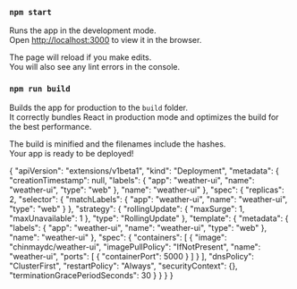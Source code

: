 ### `npm start`

Runs the app in the development mode.<br>
Open [http://localhost:3000](http://localhost:3000) to view it in the browser.

The page will reload if you make edits.<br>
You will also see any lint errors in the console.

### `npm run build`

Builds the app for production to the `build` folder.<br>
It correctly bundles React in production mode and optimizes the build for the best performance.

The build is minified and the filenames include the hashes.<br>
Your app is ready to be deployed!

{
  "apiVersion": "extensions/v1beta1",
  "kind": "Deployment",
  "metadata": {
    "creationTimestamp": null,
    "labels": {
      "app": "weather-ui",
      "name": "weather-ui",
      "type": "web"
    },
    "name": "weather-ui"
  },
  "spec": {
    "replicas": 2,
    "selector": {
      "matchLabels": {
        "app": "weather-ui",
        "name": "weather-ui",
        "type": "web"
      }
    },
    "strategy": {
      "rollingUpdate": {
        "maxSurge": 1,
        "maxUnavailable": 1
      },
      "type": "RollingUpdate"
    },
    "template": {
      "metadata": {
        "labels": {
          "app": "weather-ui",
          "name": "weather-ui",
          "type": "web"
        },
        "name": "weather-ui"
      },
      "spec": {
        "containers": [
          {
            "image": "chinmaydc/weather-ui",
            "imagePullPolicy": "IfNotPresent",
            "name": "weather-ui",
            "ports": [
              {
                "containerPort": 5000
              }
            ]
          }
        ],
        "dnsPolicy": "ClusterFirst",
        "restartPolicy": "Always",
        "securityContext": {},
        "terminationGracePeriodSeconds": 30
      }
    }
  }
}
